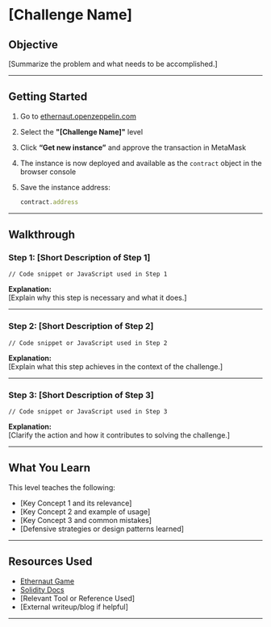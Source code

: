 # [Challenge Name]

## Objective

[Summarize the problem and what needs to be accomplished.]

---

## Getting Started

1. Go to [ethernaut.openzeppelin.com](https://ethernaut.openzeppelin.com/)
2. Select the **"[Challenge Name]"** level
3. Click **“Get new instance”** and approve the transaction in MetaMask
4. The instance is now deployed and available as the `contract` object in the browser console
5. Save the instance address:

    ```js
    contract.address
    ```

---

## Walkthrough

### Step 1: [Short Description of Step 1]

```solidity
// Code snippet or JavaScript used in Step 1
```

**Explanation:**  
[Explain why this step is necessary and what it does.]

---

### Step 2: [Short Description of Step 2]

```solidity
// Code snippet or JavaScript used in Step 2
```

**Explanation:**  
[Explain what this step achieves in the context of the challenge.]

---

### Step 3: [Short Description of Step 3]

```solidity
// Code snippet or JavaScript used in Step 3
```

**Explanation:**  
[Clarify the action and how it contributes to solving the challenge.]

---

## What You Learn

This level teaches the following:

* [Key Concept 1 and its relevance]
* [Key Concept 2 and example of usage]
* [Key Concept 3 and common mistakes]
* [Defensive strategies or design patterns learned]

---

## Resources Used

* [Ethernaut Game](https://ethernaut.openzeppelin.com/)
* [Solidity Docs](https://docs.soliditylang.org/)
* [Relevant Tool or Reference Used]
* [External writeup/blog if helpful]

---
